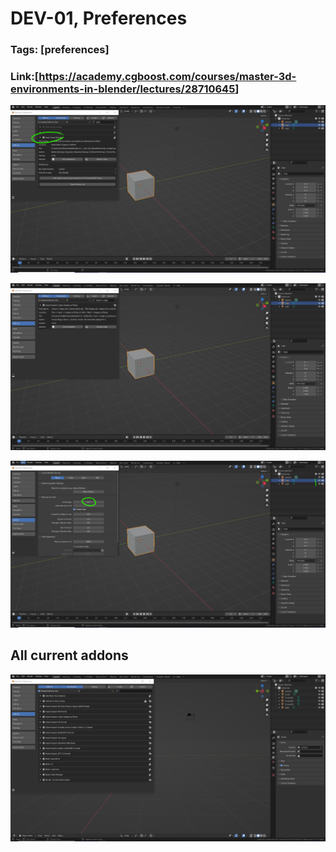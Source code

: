 # DEV-01, Preferences
### Tags: [preferences]
### Link:[<https://academy.cgboost.com/courses/master-3d-environments-in-blender/lectures/28710645>]

![](../images/DEV-01/DEV-01-A1.png)

![](../images/DEV-01/DEV-01-A2.png)

![](../images/DEV-01/DEV-01-A3.png)

## All current addons

![](../images/DEV-01/DEV-01-A4.png)
